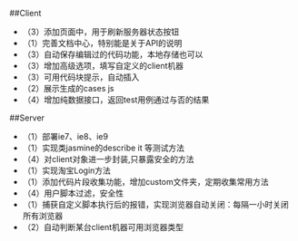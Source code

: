 
##Client
* （3）添加页面中，用于刷新服务器状态按钮
* （1）完善文档中心，特别能是关于API的说明
* （3）自动保存编辑过的代码功能，本地存储也可以
* （3）增加高级选项，填写自定义的client机器
* （3）可用代码块提示，自动插入
* （2）展示生成的cases js
* （4）增加纯数据接口，返回test用例通过与否的结果

##Server
* （1）部署ie7、ie8、ie9
* （1）实现类jasmine的describe it 等测试方法
* （4）对client对象进一步封装,只暴露安全的方法
* （1）实现淘宝Login方法
* （1）添加代码片段收集功能，增加custom文件夹，定期收集常用方法
* （4）用户脚本过滤，安全性
* （1）捕获自定义脚本执行后的报错，实现浏览器自动关闭：每隔一小时关闭所有浏览器
* （2）自动判断某台client机器可用浏览器类型

